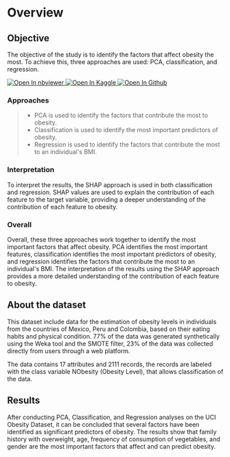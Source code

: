 # Overview
## Objective
The objective of the study is to identify the factors that affect obesity the most. To achieve this, three approaches are used: PCA, classification, and regression. 

<a href="https://nbviewer.jupyter.org/github/yacine-ammi/Obesity-Factors-Analysis/blob/main/obesity-factors-analysis.ipynb" target="_blank">
    <img src="https://img.shields.io/badge/render-nbviewer-blue.svg" alt="Open In nbviewer"/>
</a>

<a href="https://www.kaggle.com/code/ammiyacine/obesity-factors-analysis" target="_blank">
    <img src="https://img.shields.io/badge/Open%20In-Kaggle-blue" alt="Open In Kaggle"/>
</a>

<a href="https://www.github.com/yacine-ammi/Obesity-Factors-Analysis/blob/main/obesity-factors-analysis.ipynb" target="_blank">
    <img src="https://img.shields.io/badge/Open%20in-GitHub-blue" alt="Open In Github"/>
</a>

### Approaches

> - PCA is used to identify the factors that contribute the most to obesity.
> - Classification is used to identify the most important predictors of obesity.
> - Regression is used to identify the factors that contribute the most to an individual's BMI.

### Interpretation

To interpret the results, the SHAP approach is used in both classification and regression. SHAP values are used to explain the contribution of each feature to the target variable, providing a deeper understanding of the contribution of each feature to obesity.

### Overall

Overall, these three approaches work together to identify the most important factors that affect obesity. PCA identifies the most important features, classification identifies the most important predictors of obesity, and regression identifies the factors that contribute the most to an individual's BMI. The interpretation of the results using the SHAP approach provides a more detailed understanding of the contribution of each feature to obesity.

## About the dataset
This dataset include data for the estimation of obesity levels in individuals from the countries of Mexico, Peru and Colombia, based on their eating habits and physical condition. 77% of the data was generated synthetically using the Weka tool and the SMOTE filter, 23% of the data was collected directly from users through a web platform.

The data contains 17 attributes and 2111 records, the records are labeled with the class variable NObesity (Obesity Level), that allows classification of the data.
## Results
After conducting PCA, Classification, and Regression analyses on the UCI Obesity Dataset, it can be concluded that several factors have been identified as significant predictors of obesity. The results show that family history with overweight, age, frequency of consumption of vegetables, and gender are the most important factors that affect and can predict obesity.

